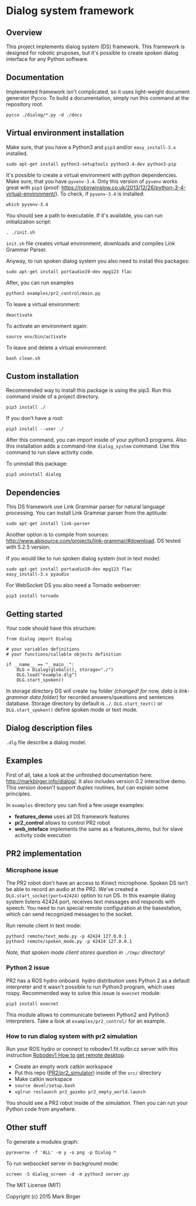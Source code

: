 # Dialog system framework


## Overview

This project implements dialog system (DS) framework. This framework is designed for robotic pruposes, but it's possible to create spoken dialog interface for any Python software.

<!--Project structure:

	.
	├── LICENSE.txt
	├── README.md
	├── data
	│   ├── answers
	│   │   └── answer_XXXX.mp3
	│   ├── questions
	│   │   └── question_XXXX.wav
	│   └── sentences.db
	├── dialog
	│   ├── __init__.py
	│   ├── interpreter.py
	│   ├── link_parser.py
	│   ├── parser.py
	│   ├── phrase.py
	│   ├── returns.py
	│   ├── scope.py
	│   ├── server.py
	│   ├── speech.py
	│   └── states.py
	├── docs
	│   └── ...
	├── examples
	│   ├── assistant.dlg
	│   ├── demo.dlg
	│   ├── echo.dlg
	│   ├── features_demo
	│   ├── pizza_order
	│   ├── pr2_control
	│   │   ├── movement.py
	│   │   └── pr2_control.py
	│   ├── tickets.dlg
	│   └── web_interface
	│       └── main_slave.py
	├── remote
	│   ├── spoken_mode.py
	│   └── text_mode.py
	├── setup.py
	├── test.py
	└── tests-->


## Documentation

Implemented framework isn't complicated, so it uses light-weight document generator Pycco. To build a documentation, simply run this command at the repository root.

	pycco ./dialog/*.py -d ./docs
	
## Virtual environment installation

Make sure, that you have a Python3 and `pip3` and/or `easy_install-3.x` installed.

	sudo apt-get install python3-setuptools python3.4-dev python3-pip

It's possible to create a virtual environment with python dependencies. Make sure, that you have `pyvenv-3.4`. Only this version of `pyvenv` works great with `pip3` (proof: https://robinwinslow.co.uk/2013/12/26/python-3-4-virtual-environment/). To check, if `pyvenv-3.4` is installed:

	which pyvenv-3.4

You should see a path to executable. If it's available, you can run initialization script:

	. ./init.sh

`init.sh` file creates virtual environment, downloads and compiles Link Grammar Parser. 

Anyway, to run spoken dialog system you also need to install this packages:

	sudo apt-get install portaudio19-dev mpg123 flac
	
After, you can run examples 
	
	python3 examples/pr2_control/main.py
	
To leave a virtual environment:

	deactivate

To activate an environment again:

	source env/bin/activate
	
To leave and delete a virtual environment:

	bash clean.sh
	
## Custom installation


Recommended way to install this package is using the pip3. Run this command inside of a project directory.

	pip3 install ./

If you don't have a root:

	pip3 install --user ./
	
After this command, you can import inside of your python3 programs. Also this installation adds a command-line `dialog_system` command. Use this command to run slave activity code.
	
To uninstall this package:

	pip3 uninstall dialog
	
## Dependencies
	
This DS framework use Link Grammar parser for natural language processing. You can install Link Grammar parser from the aptitude:

	sudo apt-get install link-parser
	
Another option is to compile from sources: http://www.abisource.com/projects/link-grammar/#download. DS tested with 5.2.5 version.
	
If you would like to run spoken dialog system (not in text mode):

	sudo apt-get install portaudio19-dev mpg123 flac
	easy_install-3.x pyaudio
	
For WebSocket DS you also need a Tornado webserver:

	pip3 install tornado
	
## Getting started

Your code should have this structure:

	from dialog import Dialog
	
	# your variables definitions
	# your functions/callable objects definition

	if __name__ == "__main__":
    	DLG = Dialog(globals(), storage="./")
    	DLG.load("example.dlg")
    	DLG.start_spoken()
 
In storage directory DS will create `tmp` folder *(changed! for now, data is link-grammar data folder)* for recorded answers/questions and sentences database. Storage directory by default is `./`. `DLG.start_text()` оr `DLG.start_spoken()` define spoken mode or text mode.

## Dialog description files

`.dlg` file describe a dialog model.

## Examples

First of all, take a look at the unfinished documentation here: http://markbirger.info/dialog/. It also includes version 0.2 interactive demo. This version doesn't support duplex routines, but can explain some principles.

In `examples` directory you can find a few usage examples:

- **features_demo** uses all DS framework features
- **pr2_control** allows to control PR2 robot
- **web_inteface** implements the same as a features_demo, but for slave activity code execution

## PR2 implementation

### Microphone issue

The PR2 robot don't have an access to Kinect microphone. Spoken DS isn't be able to record an audio at the PR2. We've created a `DLG.start_socket(port=42424)` option to run DS. In this example dialog system listens 42424 port, receives text messages and responds with speech. You need to run special remote configuration at the basestation, which can send recognized messages to the socket.

Run remote client in text mode:

	python3 remote/text_mode.py -p 42424 127.0.0.1
	python3 remote/spoken_mode.py -p 42424 127.0.0.1
	
*Note, that spoken mode client stores question in `./tmp/` directory!*

### Python 2 issue

PR2 has a ROS hydro onboard. hydro distribution uses Python 2 as a default interpreter and it wasn't possible to run Python3 program, which uses rospy. Recommended way to solve this issue is `execnet` module:

	pip3 install execnet
	
This module allows to communicate between Python2 and Python3 interpreters. Take a look at `examples/pr2_control/` for an example.

### How to run dialog system with pr2 simulation

Run your ROS hydro or connect to robodev1.fit.vutbr.cz server with this instruction [Robodev1 How to get remote desktop](http://merlin.fit.vutbr.cz/wiki/index.php/Robodev1).

- Create an empty work catkin workspace
- Put this repo ([PR2/pr2_simulator](https://github.com/PR2/pr2_simulator)) inside of the `src/` directory
- Make catkin workspace
- `source devel/setup.bash`
- `vglrun roslaunch pr2_gazebo pr2_empty_world.launch`

You should see a PR2 robot inside of the simulation. Then you can run your Python code from anywhere.

## Other stuff

To generate a modules graph:

	pyreverse -f 'ALL' -m y -o png -p Dialog *
	
To run websocket server in background mode:

	screen -S dialog_screen -d -m python3 server.py

The MIT License (MIT)

Copyright (c) 2015 Mark Birger
